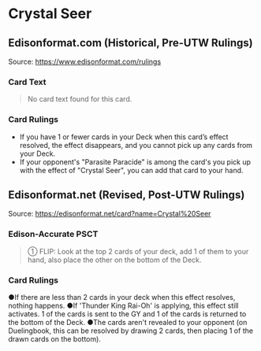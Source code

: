 # Crystal Seer

## Edisonformat.com (Historical, Pre-UTW Rulings)

Source: https://www.edisonformat.com/rulings

### Card Text

> No card text found for this card.

### Card Rulings

*   If you have 1 or fewer cards in your Deck when this card’s effect resolved, the effect disappears, and you cannot pick up any cards from your Deck.
*   If your opponent's "Parasite Paracide" is among the card's you pick up with the effect of "Crystal Seer", you can add that card to your hand.

## Edisonformat.net (Revised, Post-UTW Rulings)

Source: https://edisonformat.net/card?name=Crystal%20Seer

### Edison-Accurate PSCT

> ① FLIP: Look at the top 2 cards of your deck, add 1 of them to your hand, also place the other on the bottom of the Deck.

### Card Rulings

●If there are less than 2 cards in your deck when this effect resolves, nothing happens.
●If 'Thunder King Rai-Oh' is applying, this effect still activates. 1 of the cards is sent to the GY and 1 of the cards is returned to the bottom of the Deck.
●The cards aren't revealed to your opponent
(on Duelingbook, this can be resolved by drawing 2 cards, then placing 1 of the drawn cards on the bottom).
            